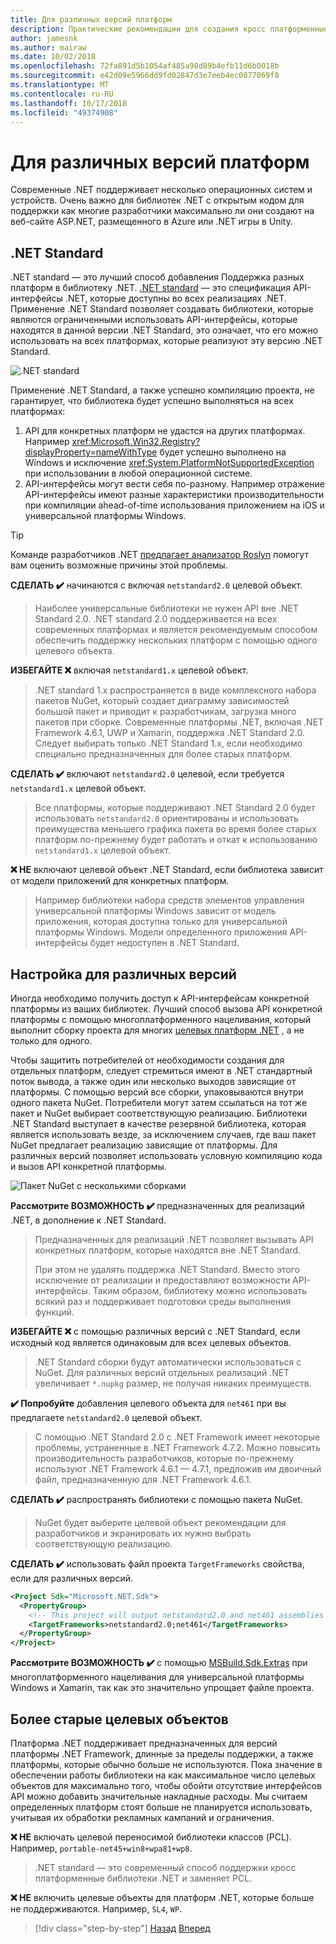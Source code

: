 ```yaml
---
title: Для различных версий платформ
description: Практические рекомендации для создания кросс платформенные библиотеки .NET.
author: jamesnk
ms.author: mairaw
ms.date: 10/02/2018
ms.openlocfilehash: 72fa891d5b1054af485a98d89b4efb11d6b0018b
ms.sourcegitcommit: e42d09e5966dd9fd02847d3e7eeb4ec0877069f8
ms.translationtype: MT
ms.contentlocale: ru-RU
ms.lasthandoff: 10/17/2018
ms.locfileid: "49374908"
---
```

# <a name="cross-platform-targeting"></a>Для различных версий платформ

Современные .NET поддерживает несколько операционных систем и устройств. Очень важно для библиотек .NET с открытым кодом для поддержки как многие разработчики максимально ли они создают на веб-сайте ASP.NET, размещенного в Azure или .NET игры в Unity.

## <a name="net-standard"></a>.NET Standard

.NET standard — это лучший способ добавления Поддержка разных платформ в библиотеку .NET. [.NET standard](../net-standard.md) — это спецификация API-интерфейсы .NET, которые доступны во всех реализациях .NET. Применение .NET Standard позволяет создавать библиотеки, которые являются ограниченными использовать API-интерфейсы, которые находятся в данной версии .NET Standard, это означает, что его можно использовать на всех платформах, которые реализуют эту версию .NET Standard.

![.NET standard](./media/cross-platform-targeting/platforms-netstandard.png ".NET Standard")

Применение .NET Standard, а также успешно компиляцию проекта, не гарантирует, что библиотека будет успешно выполняться на всех платформах:

1. API для конкретных платформ не удастся на других платформах. Например <xref:Microsoft.Win32.Registry?displayProperty=nameWithType> будет успешно выполнено на Windows и исключение <xref:System.PlatformNotSupportedException> при использовании в любой операционной системе.
2. API-интерфейсы могут вести себя по-разному. Например отражение API-интерфейсы имеют разные характеристики производительности при компиляции ahead-of-time использования приложением на iOS и универсальной платформы Windows.

> [!TIP]
> Команде разработчиков .NET [предлагает анализатор Roslyn](../analyzers/api-analyzer.md) помогут вам оценить возможные причины этой проблемы.

**СДЕЛАТЬ ✔️** начинаются с включая `netstandard2.0` целевой объект.

> Наиболее универсальные библиотеки не нужен API вне .NET Standard 2.0. .NET standard 2.0 поддерживается на всех современных платформах и является рекомендуемым способом обеспечить поддержку нескольких платформ с помощью одного целевого объекта.

**ИЗБЕГАЙТЕ ❌** включая `netstandard1.x` целевой объект.

> .NET standard 1.x распространяется в виде комплексного набора пакетов NuGet, который создает диаграмму зависимостей большой пакет и приводит к разработчикам, загрузка много пакетов при сборке. Современные платформы .NET, включая .NET Framework 4.6.1, UWP и Xamarin, поддержка .NET Standard 2.0. Следует выбирать только .NET Standard 1.x, если необходимо специально предназначенных для более старых платформ.

**СДЕЛАТЬ ✔️** включают `netstandard2.0` целевой, если требуется `netstandard1.x` целевой объект.

> Все платформы, которые поддерживают .NET Standard 2.0 будет использовать `netstandard2.0` ориентированы и использовать преимущества меньшего графика пакета во время более старых платформ по-прежнему будет работать и откат к использованию `netstandard1.x` целевой объект.

**❌ НЕ** включают целевой объект .NET Standard, если библиотека зависит от модели приложений для конкретных платформ.

> Например библиотеки набора средств элементов управления универсальной платформы Windows зависит от модель приложения, которая доступна только для универсальной платформы Windows. Модели определенного приложения API-интерфейсы будет недоступен в .NET Standard.

## <a name="multi-targeting"></a>Настройка для различных версий

Иногда необходимо получить доступ к API-интерфейсам конкретной платформы из ваших библиотек. Лучший способ вызова API конкретной платформы с помощью многоплатформенного нацеливания, который выполнит сборку проекта для многих [целевых платформ .NET](../frameworks.md) , а не только для одного.

Чтобы защитить потребителей от необходимости создания для отдельных платформ, следует стремиться имеют в .NET стандартный поток вывода, а также один или несколько выходов зависящие от платформы. С помощью версий все сборки, упаковываются внутри одного пакета NuGet. Потребители могут затем ссылаться на тот же пакет и NuGet выбирает соответствующую реализацию. Библиотеки .NET Standard выступает в качестве резервной библиотека, которая является использовать везде, за исключением случаев, где ваш пакет NuGet предлагает реализацию зависящие от платформы. Для различных версий позволяет использовать условную компиляцию кода и вызов API конкретной платформы.

![Пакет NuGet с несколькими сборками](./media/cross-platform-targeting/nuget-package-multiple-assemblies.png "пакета NuGet с помощью нескольких сборок")

**Рассмотрите ВОЗМОЖНОСТЬ ✔️** предназначенных для реализаций .NET, в дополнение к .NET Standard.

> Предназначенных для реализаций .NET позволяет вызывать API конкретных платформ, которые находятся вне .NET Standard.
>
> При этом не удалять поддержка .NET Standard. Вместо этого исключение от реализации и предоставляют возможности API-интерфейсы. Таким образом, библиотеку можно использовать всякий раз и поддерживает подготовки среды выполнения функций.

**ИЗБЕГАЙТЕ ❌** с помощью различных версий с .NET Standard, если исходный код является одинаковым для всех целевых объектов.

> .NET Standard сборки будут автоматически использоваться с NuGet. Для различных версий отдельных реализаций .NET увеличивает `*.nupkg` размер, не получая никаких преимуществ.

**✔️ Попробуйте** добавления целевого объекта для `net461` при вы предлагаете `netstandard2.0` целевой объект. 

> С помощью .NET Standard 2.0 с .NET Framework имеет некоторые проблемы, устраненные в .NET Framework 4.7.2. Можно повысить производительность разработчиков, которые по-прежнему используют .NET Framework 4.6.1 — 4.7.1, предложив им двоичный файл, предназначенную для .NET Framework 4.6.1.

**СДЕЛАТЬ ✔️** распространять библиотеки с помощью пакета NuGet.

> NuGet будет выберите целевой объект рекомендации для разработчиков и экранировать их нужно выбрать соответствующую реализацию.

**СДЕЛАТЬ ✔️** использовать файл проекта `TargetFrameworks` свойства, если для различных версий.

```xml
<Project Sdk="Microsoft.NET.Sdk">
  <PropertyGroup>
    <!-- This project will output netstandard2.0 and net461 assemblies -->
    <TargetFrameworks>netstandard2.0;net461</TargetFrameworks>
  </PropertyGroup>
</Project>
```

**Рассмотрите ВОЗМОЖНОСТЬ ✔️** с помощью [MSBuild.Sdk.Extras](https://github.com/onovotny/MSBuildSdkExtras) при многоплатформенного нацеливания для универсальной платформы Windows и Xamarin, так как это значительно упрощает файле проекта.

## <a name="older-targets"></a>Более старые целевых объектов

Платформа .NET поддерживает предназначенных для версий платформы .NET Framework, длинные за пределы поддержки, а также платформы, которые обычно больше не используются. Пока значение в обеспечении работы библиотеки на как максимальное число целевых объектов для максимально того, чтобы обойти отсутствие интерфейсов API можно добавить значительные накладные расходы. Мы считаем определенных платформ стоят больше не планируется использовать, учитывая их обработки рекламных кампаний и ограничения.

**❌ НЕ** включать целевой переносимой библиотеки классов (PCL). Например, `portable-net45+win8+wpa81+wp8`.

> .NET standard — это современный способ поддержки кросс платформенные библиотеки .NET и заменяет PCL.

**❌ НЕ** включить целевые объекты для платформ .NET, которые больше не поддерживаются. Например, `SL4`, `WP`.

>[!div class="step-by-step"]
[Назад](./get-started.md)
[Вперед](./strong-naming.md)
